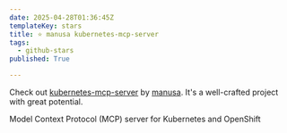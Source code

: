 ```yaml
---
date: 2025-04-28T01:36:45Z
templateKey: stars
title: ⭐ manusa kubernetes-mcp-server
tags:
  - github-stars
published: True

---
```


Check out [kubernetes-mcp-server](https://github.com/manusa/kubernetes-mcp-server) by [manusa](https://github.com/manusa). It's a well-crafted project with great potential.

Model Context Protocol (MCP) server for Kubernetes and OpenShift
